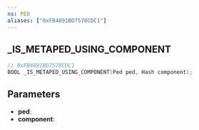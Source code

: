 ```yaml
---
ns: PED
aliases: ["0xFB4891BD7578CDC1"]
---
```

## _IS_METAPED_USING_COMPONENT

```c
// 0xFB4891BD7578CDC1
BOOL _IS_METAPED_USING_COMPONENT(Ped ped, Hash component);
```

## Parameters
* **ped**:
* **component**:
